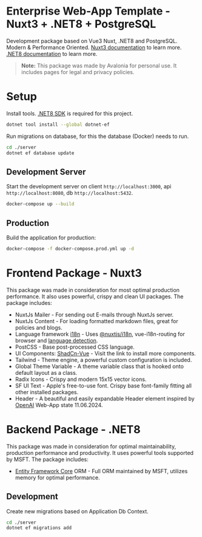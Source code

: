 # Enterprise Web-App Template - Nuxt3 + .NET8 + PostgreSQL

Development package based on Vue3 Nuxt, .NET8 and PostgreSQL. Modern & Performance Oriented.
[Nuxt3 documentation](https://nuxt.com/docs/getting-started/introduction) to learn more.
[.NET8 documentation](https://learn.microsoft.com/en-us/dotnet/fundamentals/) to learn more.

> **Note:**
> This package was made by Avalonia for personal use. It includes pages for legal and privacy policies.

# Setup

Install tools. [.NET8 SDK](https://dotnet.microsoft.com/en-us/download/dotnet/8.0) is required for this project.

```bash
dotnet tool install --global dotnet-ef
```

Run migrations on database, for this the database (Docker) needs to run.

```bash
cd ./server
dotnet ef database update
```

## Development Server

Start the development server on client `http://localhost:3000`, api `http://localhost:8080`, db `http://localhost:5432`.

```bash
docker-compose up --build
```

## Production

Build the application for production:

```bash
docker-compose -f docker-compose.prod.yml up -d
```

# Frontend Package - Nuxt3

This package was made in consideration for most optimal production performance. It also uses powerful, crispy and clean UI packages.
The package includes:
- NuxtJs Mailer - For sending out E-mails through NuxtJs server.
- NuxtJs Content - For loading formatted markdown files, great for policies and blogs.
- Language framework [i18n](https://developer.mozilla.org/en-US/docs/Mozilla/Add-ons/WebExtensions/API/i18n) - Uses [@nuxtjs/i18n](https://i18n-legacy.nuxtjs.org/basic-usage/), vue-i18n-routing for browser and [language detection](https://v8.i18n.nuxtjs.org/guide/browser-language-detection).
- PostCSS - Base post-processed CSS language.
- UI Components: [ShadCn-Vue](https://www.shadcn-vue.com/docs/components/accordion.html) - Visit the link to install more components.
- Tailwind - Theme engine, a powerful custom configuration is included.
- Global Theme Variable - A theme variable class that is hooked onto default layout as a class.
- Radix Icons - Crispy and modern 15x15 vector icons.
- SF UI Text - Apple's free-to-use font. Crispy base font-family fitting all other installed packages.
- Header - A beautiful and easily expandable Header element inspired by [OpenAI](https://openai.com/) Web-App state 11.06.2024.

# Backend Package - .NET8
This package was made in consideration for optimal maintainability, production performance and productivity. It uses powerful tools supported by MSFT.
The package includes:
- [Entity Framework Core](https://learn.microsoft.com/en-us/ef/core/get-started/overview/first-app?tabs=netcore-cli) ORM - Full ORM maintained by MSFT, utilizes memory for optimal performance.

## Development

Create new migrations based on Application Db Context.

```bash
cd ./server
dotnet ef migrations add
```